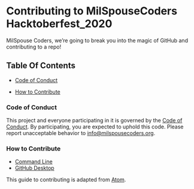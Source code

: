 # Contributing to MilSpouseCoders Hacktoberfest_2020

MilSpouse Coders, we’re going to break you into the magic of GitHub and contributing to a repo!

## Table Of Contents

* [Code of Conduct](#code-of-conduct)

* [How to Contribute](#how-to-contribute)

### Code of Conduct

This project and everyone participating in it is governed by the [Code of Conduct](CODE_OF_CONDUCT.md). By participating, you are expected to uphold this code. Please report unacceptable behavior to [info@milspousecoders.org](mailto:info@milspousecoders.org).

### How to Contribute

* [Command Line](command-line-tutorial.md)
* [GitHub Desktop](github-desktop-tutorial.md)

This guide to contributing is adapted from [Atom](https://github.com/atom/atom/blob/master/CONTRIBUTING.md).
